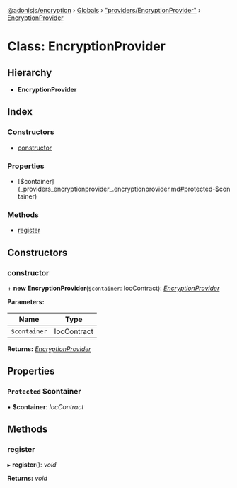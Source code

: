 [@adonisjs/encryption](../README.md) › [Globals](../globals.md) › ["providers/EncryptionProvider"](../modules/_providers_encryptionprovider_.md) › [EncryptionProvider](_providers_encryptionprovider_.encryptionprovider.md)

# Class: EncryptionProvider

## Hierarchy

* **EncryptionProvider**

## Index

### Constructors

* [constructor](_providers_encryptionprovider_.encryptionprovider.md#constructor)

### Properties

* [$container](_providers_encryptionprovider_.encryptionprovider.md#protected-$container)

### Methods

* [register](_providers_encryptionprovider_.encryptionprovider.md#register)

## Constructors

###  constructor

\+ **new EncryptionProvider**(`$container`: IocContract): *[EncryptionProvider](_providers_encryptionprovider_.encryptionprovider.md)*

**Parameters:**

Name | Type |
------ | ------ |
`$container` | IocContract |

**Returns:** *[EncryptionProvider](_providers_encryptionprovider_.encryptionprovider.md)*

## Properties

### `Protected` $container

• **$container**: *IocContract*

## Methods

###  register

▸ **register**(): *void*

**Returns:** *void*
